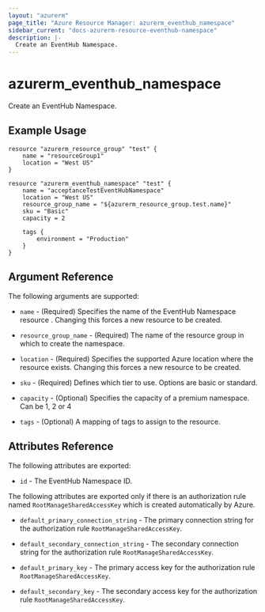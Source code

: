 ```yaml
---
layout: "azurerm"
page_title: "Azure Resource Manager: azurerm_eventhub_namespace"
sidebar_current: "docs-azurerm-resource-eventhub-namespace"
description: |-
  Create an EventHub Namespace.
---
```


# azurerm\_eventhub\_namespace

Create an EventHub Namespace.

## Example Usage

```
resource "azurerm_resource_group" "test" {
    name = "resourceGroup1"
    location = "West US"
}

resource "azurerm_eventhub_namespace" "test" {
    name = "acceptanceTestEventHubNamespace"
    location = "West US"
    resource_group_name = "${azurerm_resource_group.test.name}"
    sku = "Basic"
    capacity = 2

    tags {
        environment = "Production"
    }
}
```

## Argument Reference

The following arguments are supported:

* `name` - (Required) Specifies the name of the EventHub Namespace resource . Changing this forces a
    new resource to be created.

* `resource_group_name` - (Required) The name of the resource group in which to
    create the namespace.

* `location` - (Required) Specifies the supported Azure location where the resource exists. Changing this forces a new resource to be created.

* `sku` - (Required) Defines which tier to use. Options are basic or standard.

* `capacity` - (Optional) Specifies the capacity of a premium namespace. Can be 1, 2 or 4

* `tags` - (Optional) A mapping of tags to assign to the resource.

## Attributes Reference

The following attributes are exported:

* `id` - The EventHub Namespace ID.

The following attributes are exported only if there is an authorization rule named
`RootManageSharedAccessKey` which is created automatically by Azure.

* `default_primary_connection_string` - The primary connection string for the authorization
    rule `RootManageSharedAccessKey`.

* `default_secondary_connection_string` - The secondary connection string for the
    authorization rule `RootManageSharedAccessKey`.

* `default_primary_key` - The primary access key for the authorization rule `RootManageSharedAccessKey`.

* `default_secondary_key` - The secondary access key for the authorization rule `RootManageSharedAccessKey`.
